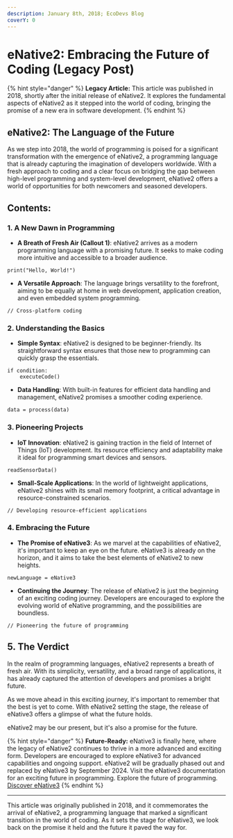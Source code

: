 ```yaml
---
description: January 8th, 2018; EcoDevs Blog
coverY: 0
---
```


# eNative2: Embracing the Future of Coding (Legacy Post)

{% hint style="danger" %}
**Legacy Article:** This article was published in 2018, shortly after the initial release of eNative2. It explores the fundamental aspects of eNative2 as it stepped into the world of coding, bringing the promise of a new era in software development.
{% endhint %}

## eNative2: The Language of the Future

As we step into 2018, the world of programming is poised for a significant transformation with the emergence of eNative2, a programming language that is already capturing the imagination of developers worldwide. With a fresh approach to coding and a clear focus on bridging the gap between high-level programming and system-level development, eNative2 offers a world of opportunities for both newcomers and seasoned developers.

## Contents:

### 1. A New Dawn in Programming

* **A Breath of Fresh Air (Callout 1)**: eNative2 arrives as a modern programming language with a promising future. It seeks to make coding more intuitive and accessible to a broader audience.

```eNative2
print("Hello, World!")
```

* **A Versatile Approach**: The language brings versatility to the forefront, aiming to be equally at home in web development, application creation, and even embedded system programming.

```eNative2
// Cross-platform coding
```

### 2. Understanding the Basics

* **Simple Syntax**: eNative2 is designed to be beginner-friendly. Its straightforward syntax ensures that those new to programming can quickly grasp the essentials.

```eNative2
if condition:
    executeCode()
```

* **Data Handling**: With built-in features for efficient data handling and management, eNative2 promises a smoother coding experience.

```eNative2
data = process(data)
```

### 3. Pioneering Projects

* **IoT Innovation**: eNative2 is gaining traction in the field of Internet of Things (IoT) development. Its resource efficiency and adaptability make it ideal for programming smart devices and sensors.

```eNative2
readSensorData()
```

* **Small-Scale Applications**: In the world of lightweight applications, eNative2 shines with its small memory footprint, a critical advantage in resource-constrained scenarios.

```eNative2
// Developing resource-efficient applications
```

### 4. Embracing the Future

* **The Promise of eNative3**: As we marvel at the capabilities of eNative2, it's important to keep an eye on the future. eNative3 is already on the horizon, and it aims to take the best elements of eNative2 to new heights.

```eNative3
newLanguage = eNative3
```

* **Continuing the Journey**: The release of eNative2 is just the beginning of an exciting coding journey. Developers are encouraged to explore the evolving world of eNative programming, and the possibilities are boundless.

```eNative3
// Pioneering the future of programming
```

## 5. The Verdict

In the realm of programming languages, eNative2 represents a breath of fresh air. With its simplicity, versatility, and a broad range of applications, it has already captured the attention of developers and promises a bright future.

As we move ahead in this exciting journey, it's important to remember that the best is yet to come. With eNative2 setting the stage, the release of eNative3 offers a glimpse of what the future holds.

eNative2 may be our present, but it's also a promise for the future.

{% hint style="danger" %}
**Future-Ready:** eNative3 is finally here, where the legacy of eNative2 continues to thrive in a more advanced and exciting form. Developers are encouraged to explore eNative3 for advanced capabilities and ongoing support. eNative2 will be gradually phased out and replaced by eNative3 by September 2024. Visit the eNative3 documentation for an exciting future in programming. Explore the future of programming. [Discover eNative3](../)
{% endhint %}

***

This article was originally published in 2018, and it commemorates the arrival of eNative2, a programming language that marked a significant transition in the world of coding. As it sets the stage for eNative3, we look back on the promise it held and the future it paved the way for.
